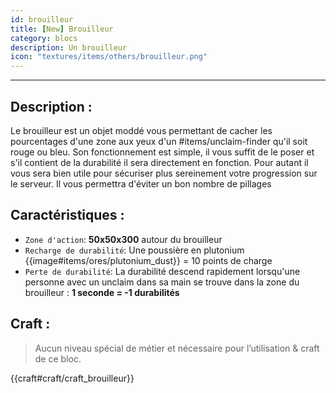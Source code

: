 ```yaml
---
id: brouilleur
title: [New] Brouilleur
category: blocs
description: Un brouilleur
icon: "textures/items/others/brouilleur.png"
---
```

___
## Description : 

Le brouilleur est un objet moddé vous permettant de cacher les pourcentages d'une zone aux yeux d'un #items/unclaim-finder qu'il soit rouge ou bleu. 
Son fonctionnement est simple, il vous suffit de le poser et s'il contient de la durabilité il sera directement en fonction.
Pour autant il vous sera bien utile pour sécuriser plus sereinement votre progression sur le serveur. 
Il vous permettra d'éviter un bon nombre de pillages 

## Caractéristiques :

- `` Zone d'action ``: **50x50x300** autour du brouilleur 
- `` Recharge de durabilité ``: Une poussière en plutonium {{image#items/ores/plutonium_dust}} = 10 points de charge 
- `` Perte de durabilité ``: La durabilité descend rapidement lorsqu'une personne avec un unclaim dans sa main se trouve dans la zone du brouilleur : 
**1 seconde = -1 durabilités** 

## Craft : 

> Aucun niveau spécial de métier et nécessaire pour l’utilisation & craft de ce bloc.

{{craft#craft/craft_brouilleur}}
